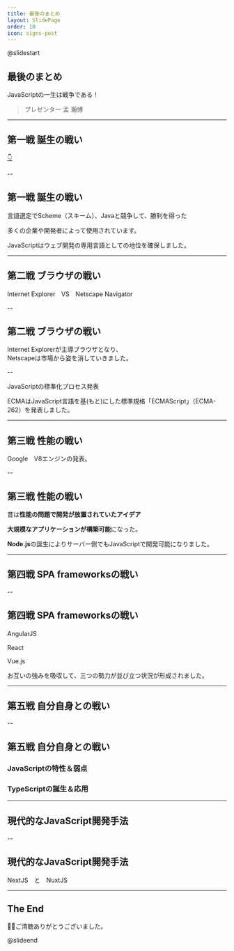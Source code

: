 ```yaml
---
title: 最後のまとめ
layout: SlidePage
order: 10
icon: signs-post
---
```


@slidestart

<!-- .slide: data-transition="slide" -->

## 最後のまとめ

<!-- .element: class="r-fit-text" -->

JavaScriptの一生は戦争である！

<!-- .element: class="r-fit-text" -->

> プレゼンター  孟 瀚博

---

<!-- .slide: data-transition="slide" data-auto-animate -->

## 第一戦 誕生の戦い

<!-- .element: class="r-fit-text" -->

[👇](#/1/1)

--

<!-- .slide: data-transition="slide" data-auto-animate -->

## 第一戦 誕生の戦い

<!-- .element: class="r-fit-text" -->

言語選定でScheme（スキーム）、Javaと競争して、勝利を得った 

<!-- .element: class="fragment fade-in" -->

多くの企業や開発者によって使用されています。

<!-- .element: class="fragment fade-in" -->

JavaScriptはウェブ開発の専用言語としての地位を確保しました。

<!-- .element: class="fragment fade-in" -->



---

<!-- .slide: data-transition="slide" data-auto-animate -->

## 第二戦 ブラウザの戦い

<!-- .element: class="r-fit-text" -->

Internet Explorer　VS　Netscape Navigator

<!-- .element: class="r-fit-text" -->

--

<!-- .slide: data-auto-animate -->

## 第二戦 ブラウザの戦い

Internet Explorerが主導ブラウザとなり、  
Netscapeは市場から姿を消していきました。  

<!-- .element: class="fragment fade-in" -->



--

<!-- .slide: data-auto-animate -->

JavaScriptの標準化プロセス発表

ECMAはJavaScript言語を基(もと)にした標準規格「ECMAScript」（ECMA-262）を発表しました。  

<!-- .element: class="fragment fade-in" -->


---

## 第三戦 性能の戦い

<!-- .element: class="r-fit-text" -->

Google　V8エンジンの発表。

<!-- .element: class="r-fit-text" -->

--

<!-- .slide: data-auto-animate -->
<!-- .slide: data-transition="slide" data-auto-animate -->

## 第三戦 性能の戦い

<!-- .element: class="r-fit-text" -->


昔は**性能の問題で開発が放置されていたアイデア**

<!-- .element: class="fragment fade-in" -->

**大規模なアプリケーションが構築可能**になった。

<!-- .element: class="fragment fade-in" -->

**Node.js**の誕生によりサーバー側でもJavaScriptで開発可能になりました。

<!-- .element: class="fragment fade-in" -->

---

<!-- .slide: data-auto-animate -->

## 第四戦 SPA frameworksの戦い

<!-- .element: class="r-fit-text" -->

--

<!-- .slide: data-auto-animate -->

## 第四戦 SPA frameworksの戦い

<!-- .element: class="r-fit-text" -->

AngularJS　

<!-- .element: class="fragment fade-in" -->

React

<!-- .element: class="fragment fade-in" -->

Vue.js

<!-- .element: class="fragment fade-in" -->

お互いの強みを吸収して、三つの勢力が並び立つ状況が形成されました。

<!-- .element: class="fragment fade-in" -->


---

<!-- .slide: data-transition="slide" data-auto-animate -->


## 第五戦 自分自身との戦い

<!-- .element: class="r-fit-text" -->

--

<!-- .slide: data-transition="slide" data-auto-animate -->

## 第五戦 自分自身との戦い

<!-- .element: class="r-fit-text" -->

### JavaScriptの特性＆弱点

<!-- .element: class="fragment fade-in" -->

### TypeScriptの誕生＆応用

<!-- .element: class="fragment fade-in" -->


---

<!-- .slide: data-transition="slide" data-auto-animate -->

## 現代的なJavaScript開発手法

<!-- .element: class="r-fit-text" -->

--

<!-- .slide: data-transition="slide" data-auto-animate -->

## 現代的なJavaScript開発手法

<!-- .element: class="r-fit-text" -->

NextJS　と　NuxtJS

<!-- .element: class="fragment fade-in" -->

---

<!-- .slide: data-transition="slide" data-auto-animate -->
<!-- .element: class="r-fit-text" -->

## The End

<!-- .element: class="r-fit-text" -->

🙇‍♂️ご清聴ありがとうございました。

<!-- .element: class="fragment fade-in" -->

@slideend
